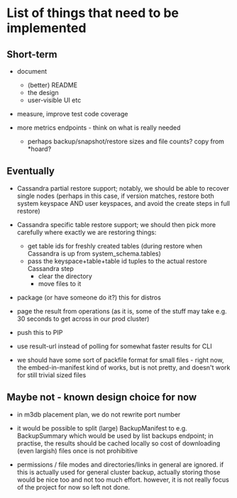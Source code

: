 # List of things that need to be implemented #


## Short-term

- document
    - (better) README
    - the design
    - user-visible UI etc

- measure, improve test code coverage

- more metrics endpoints - think on what is really needed
    - perhaps backup/snapshot/restore sizes and file counts? copy from *hoard?


## Eventually

- Cassandra partial restore support; notably, we should be able to recover
  single nodes (perhaps in this case, if version matches, restore both
  system keyspace AND user keyspaces, and avoid the create steps in full
  restore)

- Cassandra specific table restore support; we should then pick more
  carefully where exactly we are restoring things:
  - get table ids for freshly created tables (during restore when Cassandra
    is up from system_schema.tables)
  - pass the keyspace+table+table id tuples to the actual restore Cassandra
    step
    - clear the directory
    - move files to it


- package (or have someone do it?) this for distros

- page the result from operations (as it is, some of the stuff may take
  e.g. 30 seconds to get across in our prod cluster)

- push this to PIP

- use result-url instead of polling for somewhat faster results for CLI

- we should have some sort of packfile format for small files - right now,
  the embed-in-manifest kind of works, but is not pretty, and doesn't work
  for still trivial sized files


## Maybe not - known design choice for now

- in m3db placement plan, we do not rewrite port number

- it would be possible to split (large) BackupManifest to
  e.g. BackupSummary which would be used by list backups endpoint; in
  practise, the results should be cached locally so cost of downloading
  (even largish) files once is not prohibitive

- permissions / file modes and directories/links in general are ignored. if
  this is actually used for general cluster backup, actually storing those
  would be nice too and not too much effort. however, it is not really
  focus of the project for now so left not done.
